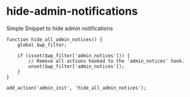 # hide-admin-notifications
Simple Snippet to hide admin notifications

```
function hide_all_admin_notices() {
    global $wp_filter;

    if (isset($wp_filter['admin_notices'])) {
        // Remove all actions hooked to the 'admin_notices' hook.
        unset($wp_filter['admin_notices']);
    }
}

add_action('admin_init', 'hide_all_admin_notices');
```
